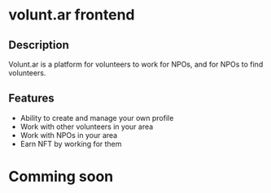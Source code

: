 # volunt.ar frontend

## Description

Volunt.ar is a platform for volunteers to work for NPOs, and for NPOs to find volunteers.

## Features

- Ability to create and manage your own profile
- Work with other volunteers in your area
- Work with NPOs in your area
- Earn NFT by working for them

# Comming soon
